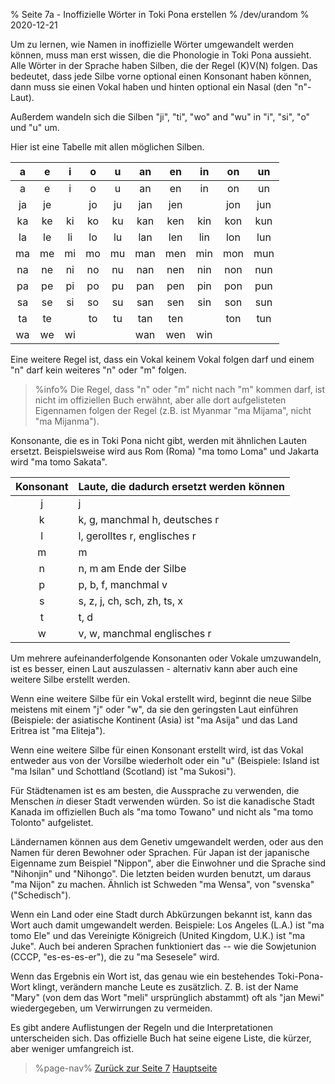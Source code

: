 % Seite 7a - Inoffizielle Wörter in Toki Pona erstellen
% /dev/urandom
% 2020-12-21

Um zu lernen, wie Namen in inoffizielle Wörter umgewandelt werden können, muss 
man erst wissen, die die Phonologie in Toki Pona aussieht. Alle Wörter in der 
Sprache haben Silben, die der Regel \(K\)V\(N\) folgen. Das bedeutet, dass 
jede Silbe vorne optional einen Konsonant haben können, dann muss sie einen 
Vokal haben und hinten optional ein Nasal (den "n"-Laut).

Außerdem wandeln sich die Silben "ji", "ti", "wo" and "wu" in "i", "si", "o"
und "u" um.

Hier ist eine Tabelle mit allen möglichen Silben.

| a | e | i | o | u | an| en| in| on| un|
|:-:|:-:|:-:|:-:|:-:|:-:|:-:|:-:|:-:|:-:|
| a | e | i | o | u | an| en| in| on| un|
|ja |je |   |jo |ju |jan|jen|   |jon|jun|
|ka |ke |ki |ko |ku |kan|ken|kin|kon|kun|
|la |le |li |lo |lu |lan|len|lin|lon|lun|
|ma |me |mi |mo |mu |man|men|min|mon|mun|
|na |ne |ni |no |nu |nan|nen|nin|non|nun|
|pa |pe |pi |po |pu |pan|pen|pin|pon|pun|
|sa |se |si |so |su |san|sen|sin|son|sun|
|ta |te |   |to |tu |tan|ten|   |ton|tun|
|wa |we |wi |   |   |wan|wen|win|   |   |

Eine weitere Regel ist, dass ein Vokal keinem Vokal folgen darf <!-- (Silben, die mit Vokalen beginnen, dürfen nur am Anfang des Wortes stehen) -->
und einem "n" darf kein weiteres "n" oder "m" folgen.

> %info%
> Die Regel, dass "n" oder "m" nicht nach "m" kommen darf, ist nicht 
> im offiziellen Buch erwähnt, aber alle dort aufgelisteten Eigennamen 
> folgen der Regel (z.B. ist Myanmar "ma Mijama", nicht "ma Mijanma").

Konsonante, die es in Toki Pona nicht gibt, werden mit ähnlichen Lauten ersetzt. 
Beispielsweise wird aus Rom (Roma) "ma tomo Loma" und Jakarta wird "ma tomo 
Sakata".

| Konsonant | Laute, die dadurch ersetzt werden können|
|:---------:|:----------------------------------------|
| j         | j                                       |
| k         | k, g, manchmal h, deutsches r           |
| l         | l, gerolltes r, englisches r            |
| m         | m                                       |
| n         | n, m am Ende der Silbe                  |
| p         | p, b, f, manchmal v                     |
| s         | s, z, j, ch, sch, zh, ts, x             |
| t         | t, d                                    |
| w         | v, w, manchmal englisches r             |

Um mehrere aufeinanderfolgende Konsonanten oder Vokale umzuwandeln, ist es 
besser, einen Laut auszulassen - alternativ kann aber auch eine weitere 
Silbe erstellt werden.

Wenn eine weitere Silbe für ein Vokal erstellt wird, beginnt die neue Silbe 
meistens mit einem "j" oder "w", da sie den geringsten Laut einführen 
(Beispiele: der asiatische Kontinent (Asia) ist "ma Asija" und das Land 
Eritrea ist "ma Eliteja").

Wenn eine weitere Silbe für einen Konsonant erstellt wird, ist das Vokal 
entweder aus von der Vorsilbe wiederholt oder ein "u" (Beispiele: Island ist 
"ma Isilan" und Schottland (Scotland) ist "ma Sukosi").

Für Städtenamen ist es am besten, die Aussprache zu verwenden, die Menschen _in_ 
dieser Stadt verwenden würden. So ist die kanadische Stadt Kanada im offiziellen 
Buch als "ma tomo Towano" und nicht als "ma tomo Tolonto" aufgelistet.

Ländernamen können aus dem Genetiv umgewandelt werden, oder aus den Namen für 
deren Bewohner oder Sprachen. Für Japan ist der japanische Eigenname zum 
Beispiel "Nippon", aber die Einwohner und die Sprache sind "Nihonjin" und 
"Nihongo". Die letzten beiden wurden benutzt, um daraus "ma Nijon" zu machen. 
Ähnlich ist Schweden "ma Wensa", von "svenska" ("Schedisch").

Wenn ein Land oder eine Stadt durch Abkürzungen bekannt ist, kann das Wort auch 
damit umgewandelt werden. Beispiele: Los Angeles (L.A.) ist "ma tomo Ele" und 
das Vereinigte Königreich (United Kingdom, U.K.) ist "ma Juke". Auch bei anderen 
Sprachen funktioniert das -- wie die Sowjetunion (CCCP, "es-es-es-er"), die zu 
"ma Sesesele" wird.

Wenn das Ergebnis ein Wort ist, das genau wie ein bestehendes Toki-Pona-Wort 
klingt, verändern manche Leute es zusätzlich. Z. B. ist der Name "Mary" (von 
dem das Wort "meli" ursprünglich abstammt) oft als "jan Mewi" wiedergegeben, 
um Verwirrungen zu vermeiden.

Es gibt andere Auflistungen der Regeln und die Interpretationen unterscheiden 
sich. Das offizielle Buch hat seine eigene Liste, die kürzer, aber weniger 
umfangreich ist.

> %page-nav%
> [Zurück zur Seite 7](de/7)
> [Hauptseite](de)
